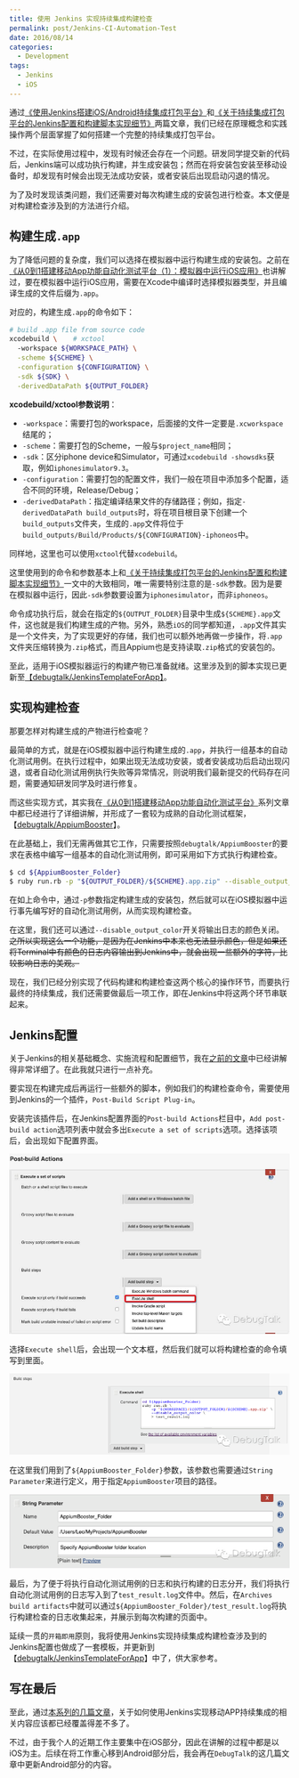 ```yaml
---
title: 使用 Jenkins 实现持续集成构建检查
permalink: post/Jenkins-CI-Automation-Test
date: 2016/08/14
categories:
  - Development
tags:
  - Jenkins
  - iOS
---
```


通过[《使用Jenkins搭建iOS/Android持续集成打包平台》](/post/iOS-Android-Packing-with-Jenkins/)和[《关于持续集成打包平台的Jenkins配置和构建脚本实现细节》](/post/iOS-Android-Packing-with-Jenkins-details/)两篇文章，我们已经在原理概念和实践操作两个层面掌握了如何搭建一个完整的持续集成打包平台。

不过，在实际使用过程中，发现有时候还会存在一个问题。研发同学提交新的代码后，Jenkins端可以成功执行构建，并生成安装包；然而在将安装包安装至移动设备时，却发现有时候会出现无法成功安装，或者安装后出现启动闪退的情况。

为了及时发现该类问题，我们还需要对每次构建生成的安装包进行检查。本文便是对构建检查涉及到的方法进行介绍。

## 构建生成`.app`

为了降低问题的复杂度，我们可以选择在模拟器中运行构建生成的安装包。之前在[《从0到1搭建移动App功能自动化测试平台（1）：模拟器中运行iOS应用》](/post/build-app-automated-test-platform-from-0-to-1-Appium-inspector-iOS-simulator/)也讲解过，要在模拟器中运行iOS应用，需要在Xcode中编译时选择模拟器类型，并且编译生成的文件后缀为`.app`。

对应的，构建生成`.app`的命令如下：

```bash
# build .app file from source code
xcodebuild \    # xctool
  -workspace ${WORKSPACE_PATH} \
  -scheme ${SCHEME} \
  -configuration ${CONFIGURATION} \
  -sdk ${SDK} \
  -derivedDataPath ${OUTPUT_FOLDER}
```

**xcodebuild/xctool参数说明**：

- `-workspace`：需要打包的workspace，后面接的文件一定要是`.xcworkspace`结尾的；
- `-scheme`：需要打包的Scheme，一般与`$project_name`相同；
- `-sdk`：区分iphone device和Simulator，可通过`xcodebuild -showsdks`获取，例如`iphonesimulator9.3`。
- `-configuration`：需要打包的配置文件，我们一般在项目中添加多个配置，适合不同的环境，Release/Debug；
- `-derivedDataPath`：指定编译结果文件的存储路径；例如，指定`-derivedDataPath build_outputs`时，将在项目根目录下创建一个`build_outputs`文件夹，生成的`.app`文件将位于`build_outputs/Build/Products/${CONFIGURATION}-iphoneos`中。

同样地，这里也可以使用`xctool`代替`xcodebuild`。

这里使用到的命令和参数基本上和[《关于持续集成打包平台的Jenkins配置和构建脚本实现细节》](/post/iOS-Android-Packing-with-Jenkins-details/)一文中的大致相同，唯一需要特别注意的是`-sdk`参数。因为是要在模拟器中运行，因此`-sdk`参数要设置为`iphonesimulator`，而非`iphoneos`。

命令成功执行后，就会在指定的`${OUTPUT_FOLDER}`目录中生成`${SCHEME}.app`文件，这也就是我们构建生成的产物。另外，熟悉`iOS`的同学都知道，`.app`文件其实是一个文件夹，为了实现更好的存储，我们也可以额外地再做一步操作，将`.app`文件夹压缩转换为`.zip`格式，而且Appium也是支持读取`.zip`格式的安装包的。

至此，适用于iOS模拟器运行的构建产物已准备就绪。这里涉及到的脚本实现已更新至[【debugtalk/JenkinsTemplateForApp】](https://github.com/debugtalk/JenkinsTemplateForApp)。

## 实现构建检查

那要怎样对构建生成的产物进行检查呢？

最简单的方式，就是在iOS模拟器中运行构建生成的`.app`，并执行一组基本的自动化测试用例。在执行过程中，如果出现无法成功安装，或者安装成功后启动出现闪退，或者自动化测试用例执行失败等异常情况，则说明我们最新提交的代码存在问题，需要通知研发同学及时进行修复。

而这些实现方式，其实我在[《从0到1搭建移动App功能自动化测试平台》](/tags/F0T1/)系列文章中都已经进行了详细讲解，并形成了一套较为成熟的自动化测试框架，【[debugtalk/AppiumBooster](https://github.com/debugtalk/AppiumBooster)】。

在此基础上，我们无需再做其它工作，只需要按照`debugtalk/AppiumBooster`的要求在表格中编写一组基本的自动化测试用例，即可采用如下方式执行构建检查。

```bash
$ cd ${AppiumBooster_Folder}
$ ruby run.rb -p "${OUTPUT_FOLDER}/${SCHEME}.app.zip" --disable_output_color > test_result.log
```

在如上命令中，通过`-p`参数指定构建生成的安装包，然后就可以在iOS模拟器中运行事先编写好的自动化测试用例，从而实现构建检查。

在这里，我们还可以通过`--disable_output_color`开关将输出日志的颜色关闭。~~之所以实现这么一个功能，是因为在Jenkins中本来也无法显示颜色，但是如果还将Terminal中有颜色的日志内容输出到Jenkins中，就会出现一些额外的字符，比较影响日志的美观。~~

现在，我们已经分别实现了代码构建和构建检查这两个核心的操作环节，而要执行最终的持续集成，我们还需要做最后一项工作，即在Jenkins中将这两个环节串联起来。

## Jenkins配置

关于Jenkins的相关基础概念、实施流程和配置细节，我在[之前的文章](/tags/Jenkins/)中已经讲解得非常详细了。在此我就只进行一点补充。

要实现在构建完成后再运行一些额外的脚本，例如我们的构建检查命令，需要使用到Jenkins的一个插件，`Post-Build Script Plug-in`。

安装完该插件后，在Jenkins配置界面的`Post-build Actions`栏目中，`Add post-build action`选项列表中就会多出`Execute a set of scripts`选项。选择该项后，会出现如下配置界面。

![Jenkins Post_build_Actions Execute_shell menu](../images/Jenkins_Post_build_Actions_Execute_shell_menu.jpg)

选择`Execute shell`后，会出现一个文本框，然后我们就可以将构建检查的命令填写到里面。

![Jenkins Post_build_Actions Execute_shell](../images/Jenkins_Post_build_Actions_Execute_shell.jpg)

在这里我们用到了`${AppiumBooster_Folder}`参数，该参数也需要通过`String Parameter`来进行定义，用于指定`AppiumBooster`项目的路径。

![Jenkins String Parameter](../images/Jenkins_String_Parameter.jpg)

最后，为了便于将执行自动化测试用例的日志和执行构建的日志分开，我们将执行自动化测试用例的日志写入到了`test_result.log`文件中。然后，在`Archives build artifacts`中就可以通过`${AppiumBooster_Folder}/test_result.log`将执行构建检查的日志收集起来，并展示到每次构建的页面中。

延续一贯的`开箱即用`原则，我将使用Jenkins实现持续集成构建检查涉及到的Jenkins配置也做成了一套模板，并更新到【[debugtalk/JenkinsTemplateForApp](https://github.com/debugtalk/JenkinsTemplateForApp)】中了，供大家参考。

## 写在最后

至此，通过[本系列的几篇文章](/tags/Jenkins/)，关于如何使用Jenkins实现移动APP持续集成的相关内容应该都已经覆盖得差不多了。

不过，由于我个人的近期工作主要集中在iOS部分，因此在讲解的过程中都是以iOS为主。后续在将工作重心移到Android部分后，我会再在`DebugTalk`的这几篇文章中更新Android部分的内容。


